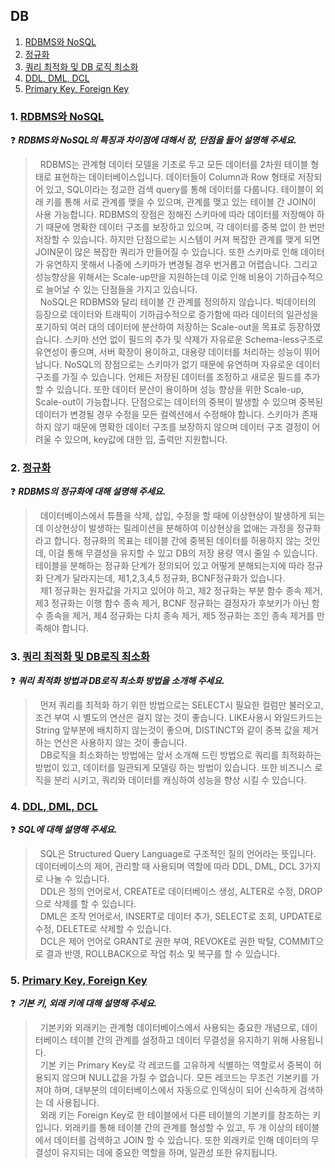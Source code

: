 ## DB
1. [RDBMS와 NoSQL](#1-rdbms와-nosql)
2. [정규화](#2-정규화)
3. [쿼리 최적화 및 DB 로직 최소화](#3-쿼리-최적화-및-db로직-최소화)
4. [DDL, DML, DCL](4-ddl,-dml,-dcl)
5. [Primary Key, Foreign Key](5-primary-key,-foreign-key)

### 1. [RDBMS와 NoSQL](https://skroy0513.tistory.com/37)
❓ <b><i>RDBMS와 NoSQL의 특징과 차이점에 대해서 장, 단점을 들어 설명해 주세요.</i></b>
> &nbsp;&nbsp;RDBMS는 관계형 데이터 모델을 기초로 두고 모든 데이터를 2차원 테이블 형태로 표현하는 데이터베이스입니다. 데이터들이 Column과 Row 형태로 저장되어 있고, SQL이라는 정교한 검색 query를 통해 데이터를 다룹니다. 테이블이 외래 키를 통해 서로 관계를 맺을 수 있으며, 관계를 맺고 있는 테이블 간 JOIN이 사용 가능합니다. RDBMS의 장점은 정해진 스키마에 따라 데이터를 저장해야 하기 때문에 명확한 데이터 구조를 보장하고 있으며, 각 데이터를 중복 없이 한 번만 저장할 수 있습니다. 하지만 단점으로는 시스템이 커져 복잡한 관계를 맺게 되면 JOIN문이 많은 복잡한 쿼리가 만들어질 수 있습니다. 또한 스키마로 인해 데이터가 유연하지 못해서 나중에 스키마가 변경될 경우 번거롭고 어렵습니다. 그리고 성능향상을 위해서는 Scale-up만을 지원하는데 이로 인해 비용이 기하급수적으로 늘어날 수 있는 단점들을 가지고 있습니다.<br>
&nbsp;&nbsp;NoSQL은 RDBMS와 달리 테이블 간 관계를 정의하지 않습니다. 빅데이터의 등장으로 데이터와 트래픽이 기하급수적으로 증가함에 따라 데이터의 일관성을 포기하되 여러 대의 데이터에 분산하여 저장하는 Scale-out을 목표로 등장하였습니다. 스키마 선언 없이 필드의 추가 및 삭제가 자유로운 Schema-less구조로 유연성이 좋으며, 서버 확장이 용이하고, 대용량 데이터를 처리하는 성능이 뛰어납니다. NoSQL의 장점으로는 스키마가 없기 때문에 유연하며 자유로운 데이터구조를 가질 수 있습니다. 언제든 저장된 데이터를 조정하고 새로운 필드를 추가할 수 있습니다. 또한 데이터 분산이 용이하며 성능 향상을 위한 Scale-up, Scale-out이 가능합니다. 단점으로는 데이터의 중복이 발생할 수 있으며 중복된 데이터가 변경될 경우 수정을 모든 컬렉션에서 수정해야 합니다. 스키마가 존재하지 않기 때문에 명확한 데이터 구조를 보장하지 않으며 데이터 구조 결정이 어려울 수 있으며, key값에 대한 입, 출력만 지원합니다.

### 2. [정규화](https://skroy0513.tistory.com/38)
❓ <b><i>RDBMS의 정규화에 대해 설명해 주세요.</i></b>
> &nbsp;&nbsp;데이터베이스에서 튜플을 삭제, 삽입, 수정을 할 때에 이상현상이 발생하게 되는데 이상현상이 발생하는 릴레이션을 분해하여 이상현상을 없애는 과정을 정규화라고 합니다. 정규화의 목표는 테이블 간에 중복된 데이터를 허용하지 않는 것인데, 이걸 통해 무결성을 유지할 수 있고 DB의 저장 용량 역시 줄일 수 있습니다. 테이블을 분해하는 정규화 단계가 정의되어 있고 어떻게 분해되는지에 따라 정규화 단계가 달라지는데, 제1,2,3,4,5 정규화, BCNF정규화가 있습니다.<br>
&nbsp;&nbsp;제1 정규화는 원자값을 가지고 있어야 하고, 제2 정규화는 부분 함수 종속 제거, 제3 정규화는 이행 함수 종속 제거, BCNF 정규화는 결정자가 후보키가 아닌 함수 종속을 제거, 제4 정규화는 다치 종속 제거, 제5 정규화는 조인 종속 제거를 만족해야 합니다.

### 3. [쿼리 최적화 및 DB로직 최소화](https://skroy0513.tistory.com/46)
❓ <b><i>쿼리 최적화 방법과 DB로직 최소화 방법을 소개해 주세요.</i></b><br>
> &nbsp;&nbsp;먼저 쿼리를 최적화 하기 위한 방법으로는 SELECT시 필요한 컬럼만 불러오고, 조건 부여 시 별도의 연산은 걸지 않는 것이 좋습니다. LIKE사용시 와일드카드는 String 앞부분에 배치하지 않는것이 좋으며, DISTINCT와 같이 중복 값을 제거하는 연산은 사용하지 않는 것이 좋습니다.<br>
> &nbsp;&nbsp;DB로직을 최소화하는 방법에는 앞서 소개해 드린 방법으로 쿼리를 최적화하는 방법이 있고, 데이터를 일관되게 모델링 하는 방법이 있습니다. 또한 비즈니스 로직을 분리 시키고, 쿼리와 데이터를 캐싱하여 성능을 향상 시킬 수 있습니다.

### 4. [DDL, DML, DCL](https://skroy0513.tistory.com/47)
❓ <b><i>SQL에 대해 설명해 주세요.</i></b>
> &nbsp;&nbsp;SQL은 Structured Query Language로 구조적인 질의 언어라는 뜻입니다. 데이터베이스의 제어, 관리할 때 사용되며 역할에 따라 DDL, DML, DCL 3가지로 나눌 수 있습니다.<br>
&nbsp;&nbsp;DDL은 정의 언어로서, CREATE로 데이터베이스 생성, ALTER로 수정, DROP으로 삭제를 할 수 있습니다.<br>
&nbsp;&nbsp;DML은 조작 언어로서, INSERT로 데이터 추가, SELECT로 조회, UPDATE로 수정, DELETE로 삭제할 수 있습니다.<br>
&nbsp;&nbsp;DCL은 제어 언어로 GRANT로 권한 부여, REVOKE로 권한 박탈, COMMIT으로 결과 반영, ROLLBACK으로 작업 취소 및 복구를 할 수 있습니다.<br>

### 5. [Primary Key, Foreign Key](https://skroy0513.tistory.com/49)
❓ <b><i>기본 키, 외래 키에 대해 설명해 주세요.</i></b>
> &nbsp;&nbsp;기본키와 외래키는 관계형 데이터베이스에서 사용되는 중요한 개념으로, 데이터베이스 테이블 간의 관계를 설정하고 데이터 무결성을 유지하기 위해 사용됩니다.<br>
&nbsp;&nbsp;기본 키는 Primary Key로 각 레코드를 고유하게 식별하는 역할로서 중복이 허용되지 않으며 NULL값을 가질 수 없습니다. 모든 레코드는 무조건 기본키를 가져야 하며, 대부분의 데이터베이스에서 자동으로 인덱싱이 되어 신속하게 검색하는 데 사용됩니다.<br>
&nbsp;&nbsp;외래 키는 Foreign Key로 한 테이블에서 다른 테이블의 기본키를 참조하는 키입니다. 외래키를 통해 테이블 간의 관계를 형성할 수 있고, 두 개 이상의 테이블에서 데이터를 검색하고 JOIN 할 수 있습니다. 또한 외래키로 인해 데이터의 무결성이 유지되는 데에 중요한 역할을 하며, 일관성 또한 유지됩니다.<br>
